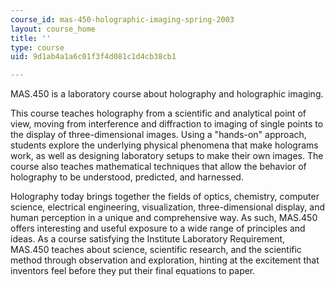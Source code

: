```yaml
---
course_id: mas-450-holographic-imaging-spring-2003
layout: course_home
title: ''
type: course
uid: 9d1ab4a1a6c01f3f4d081c1d4cb38cb1

---
```

MAS.450 is a laboratory course about holography and holographic imaging.

This course teaches holography from a scientific and analytical point of view, moving from interference and diffraction to imaging of single points to the display of three-dimensional images. Using a "hands-on" approach, students explore the underlying physical phenomena that make holograms work, as well as designing laboratory setups to make their own images. The course also teaches mathematical techniques that allow the behavior of holography to be understood, predicted, and harnessed.

Holography today brings together the fields of optics, chemistry, computer science, electrical engineering, visualization, three-dimensional display, and human perception in a unique and comprehensive way. As such, MAS.450 offers interesting and useful exposure to a wide range of principles and ideas. As a course satisfying the Institute Laboratory Requirement, MAS.450 teaches about science, scientific research, and the scientific method through observation and exploration, hinting at the excitement that inventors feel before they put their final equations to paper.
